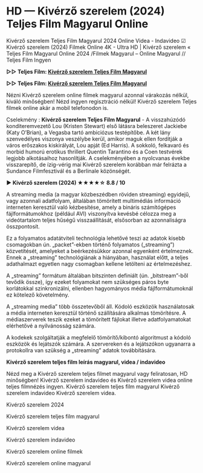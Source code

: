 # HD — Kivérző szerelem (2024) Teljes Film Magyarul Online

Kivérző szerelem Teljes Film Magyarul 2024 Online Videa - Indavideo ☑ Kivérző szerelem (2024) Filmek Online 4K - Ultra HD | Kivérző szerelem « Teljes Film Magyarul Online 2024 /Filmek Magyarul – Online Magyarul // Teljes Film Ingyen

**▷▷ Teljes Film: [Kivérző szerelem Teljes Film Magyarul](https://popcorn-tv.online/hu/movie/948549/kiverzo-szerelem)**

**▷▷ Teljes Film: [Kivérző szerelem Teljes Film Magyarul](https://popcorn-tv.online/hu/movie/948549/kiverzo-szerelem)**

Nézni Kivérző szerelem online filmek magyarul azonnal várakozás nélkül, kiváló minőségben! Nézd ingyen regisztráció nélkül! Kivérző szerelem Teljes filmek online akár a mobil telefonodon is.

Cselekmény : **Kivérző szerelem Teljes Film Magyarul** - A visszahúzódó konditeremvezető Lou (Kristen Stewart) első látásra beleszeret Jackiebe (Katy O’Brian), a Vegasba tartó ambiciózus testépítőbe. A két lány szenvedélyes viszonya veszélybe kerül, amikor maguk ellen fordítják a város erőszakos kiskirályát, Lou apját (Ed Harris). A sokkoló, felkavaró és morbid humorú erotikus thrillert Quentin Tarantino és a Coen testvérek legjobb alkotásaihoz hasonlítják. A cselekményében a nyolcvanas évekbe visszarepítő, de ízig-vérig mai Kivérző szerelem korábban már felrázta a Sundance Filmfesztivál és a Berlinale közönségét.

**▶️ Kivérző szerelem (2024) ★★★★☆ 8.8 / 10**

A streaming media (a magyar közbeszédben röviden streaming) egyidejű, vagy azonnali adatfolyam, általában tömörített multimédiás információ interneten keresztül való kézbesítése, amely a bináris számítógépes fájlformátumokhoz (például AVI) viszonyítva kevésbé célozza meg a videótartalom teljes hűségű visszaállítását, elsősorban az azonnaliságra összpontosít.

Ez a folyamatos adatátviteli technológia lehetővé teszi az adatok kisebb csomagokban ún. „packet”-ekben történő folyamatos („streaming”) közvetítését, amelyeket a beérkezésükkor azonnal egyenként értelmeznek. Ennek a „streaming” technológiának a hiányában, használat előtt, a teljes adathalmazt egyetlen nagy csomagban kellene letölteni az értelmezéshez.

A „streaming” formátum általában bitszinten definiált (ún. „bitstream”-ből tevődik össze), így ezeket folyamokat nem szükséges páros byte korlátokkal szinkronizálni, ellenben hagyományos média fájlformátumoknál ez kötelező követelmény.

A „streaming media” több összetevőből áll. Kódoló eszközök használatosak a média interneten keresztül történő szállítására alkalmas tömörítésre. A médiaszerverek teszik ezeket a tömörített fájlokat illetve adatfolyamatokat elérhetővé a nyilvánosság számára.

A kodekek szolgáltatják a megfelelő tömörítő/kibontó algoritmust a kódoló eszközök és lejátszók számára. A szervereken és a lejátszókon ugyanarra a protokollra van szükség a „streaming” adatok továbbítására.

**Kivérző szerelem teljes film leírás magyarul, videa / indavideo**

Nézd meg a Kivérző szerelem teljes filmet magyarul vagy feliratosan, HD minőségben! Kivérző szerelem indavideo és Kivérző szerelem videa online teljes filmnézés ingyen. Kivérző szerelem teljes film magyarul Kivérző szerelem indavideo Kivérző szerelem videa.

Kivérző szerelem 2024

Kivérző szerelem teljes film magyarul

Kivérző szerelem videa

Kivérző szerelem indavideo

Kivérző szerelem online filmek

Kivérző szerelem online magyarul
